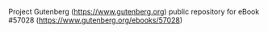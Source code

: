 Project Gutenberg (https://www.gutenberg.org) public repository for
eBook #57028 (https://www.gutenberg.org/ebooks/57028)
